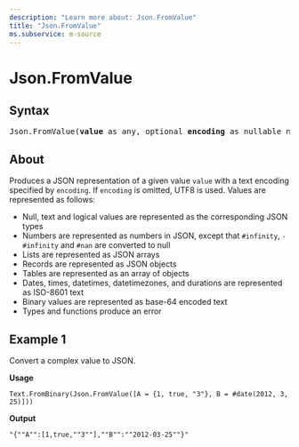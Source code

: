 ```yaml
---
description: "Learn more about: Json.FromValue"
title: "Json.FromValue"
ms.subservice: m-source
---
```

# Json.FromValue

## Syntax

<pre>
Json.FromValue(<b>value</b> as any, optional <b>encoding</b> as nullable number) as binary
</pre>

## About

Produces a JSON representation of a given value `value` with a text encoding specified by `encoding`. If `encoding` is omitted, UTF8 is used. Values are represented as follows:

* Null, text and logical values are represented as the corresponding JSON types
* Numbers are represented as numbers in JSON, except that `#infinity`, `-#infinity` and `#nan` are converted to null
* Lists are represented as JSON arrays
* Records are represented as JSON objects
* Tables are represented as an array of objects
* Dates, times, datetimes, datetimezones, and durations are represented as ISO-8601 text
* Binary values are represented as base-64 encoded text
* Types and functions produce an error

## Example 1

Convert a complex value to JSON.

**Usage**

```powerquery-m
Text.FromBinary(Json.FromValue([A = {1, true, "3"}, B = #date(2012, 3, 25)]))
```

**Output**

`"{""A"":[1,true,""3""],""B"":""2012-03-25""}"`
